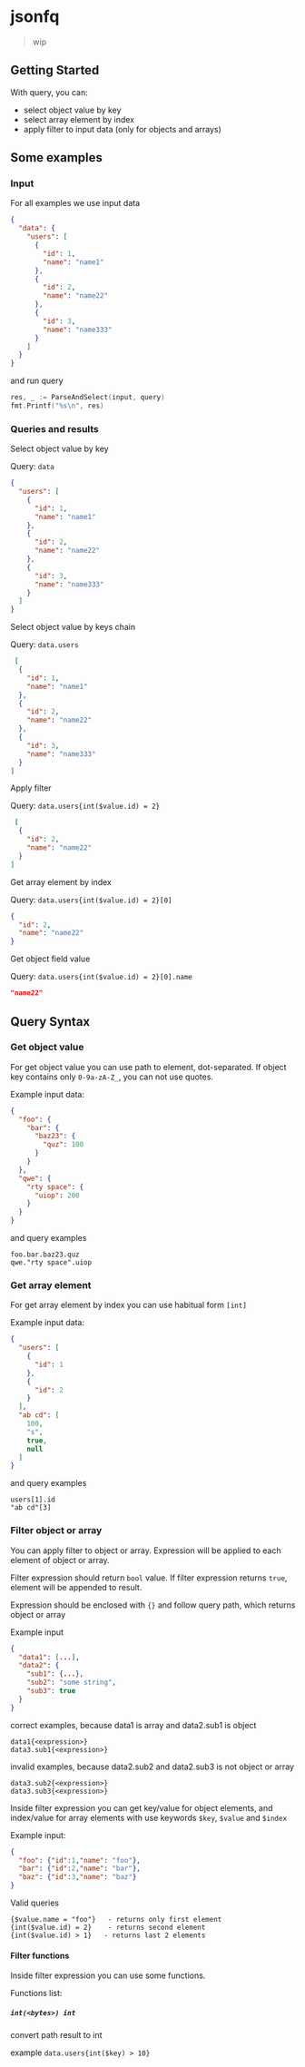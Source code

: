 # jsonfq

> wip

## Getting Started

With query, you can:

- select object value by key
- select array element by index
- apply filter to input data (only for objects and arrays)

## Some examples

### Input

For all examples we use input data

```json
{
  "data": {
    "users": [
      {
        "id": 1,
        "name": "name1"
      },
      {
        "id": 2,
        "name": "name22"
      },
      {
        "id": 3,
        "name": "name333"
      }
    ]
  }
}
```

and run query

```go
res, _ := ParseAndSelect(input, query)
fmt.Printf("%s\n", res)
```

### Queries and results

Select object value by key

Query: `data`

```json
{
  "users": [
    {
      "id": 1,
      "name": "name1"
    },
    {
      "id": 2,
      "name": "name22"
    },
    {
      "id": 3,
      "name": "name333"
    }
  ]
}
```

Select object value by keys chain

Query: `data.users`

```json
 [
  {
    "id": 1,
    "name": "name1"
  },
  {
    "id": 2,
    "name": "name22"
  },
  {
    "id": 3,
    "name": "name333"
  }
]
```

Apply filter

Query: `data.users{int($value.id) = 2}`

```json
 [
  {
    "id": 2,
    "name": "name22"
  }
]
```

Get array element by index

Query: `data.users{int($value.id) = 2}[0]`

```json
{
  "id": 2,
  "name": "name22"
}
```

Get object field value

Query: `data.users{int($value.id) = 2}[0].name`

```json
"name22"
```

## Query Syntax

### Get object value

For get object value you can use path to element, dot-separated.
If object key contains only `0-9a-zA-Z_`, you can not use quotes.

Example input data:

```json
{
  "foo": {
    "bar": {
      "baz23": {
        "quz": 100
      }
    }
  },
  "qwe": {
    "rty space": {
      "uiop": 200
    }
  }
}
```

and query examples

```
foo.bar.baz23.quz
qwe."rty space".uiop
```

### Get array element

For get array element by index you can use habitual form `[int]`

Example input data:

```json
{
  "users": [
    {
      "id": 1
    },
    {
      "id": 2
    }
  ],
  "ab cd": [
    100,
    "s",
    true,
    null
  ]
}
```

and query examples

```
users[1].id
"ab cd"[3]

```

### Filter object or array

You can apply filter to object or array. Expression will be applied to each element of object or array.

Filter expression should return `bool` value. If filter expression returns `true`, element will be appended to result.

Expression should be enclosed with `{}` and follow query path, which returns object or array

Example input

```json
{
  "data1": [...],
  "data2": {
    "sub1": {...},
    "sub2": "some string",
    "sub3": true
  }
}
```

correct examples, because data1 is array and data2.sub1 is object

```
data1{<expression>}
data3.sub1{<expression>}
```

invalid examples, because data2.sub2 and data2.sub3 is not object or array

```
data3.sub2{<expression>}
data3.sub3{<expression>}
```

Inside filter expression you can get key/value for object elements, and index/value for array elements with use keywords `$key`, `$value` and `$index`


Example input:

```json
{
  "foo": {"id":1,"name": "foo"},
  "bar": {"id":2,"name": "bar"},
  "baz": {"id":3,"name": "baz"}
}
```

Valid queries 

```
{$value.name = "foo"}   - returns only first element
{int($value.id) = 2}    - returns second element
{int($value.id) > 1}   - returns last 2 elements
```

#### Filter functions

Inside filter expression you can use some functions. 

Functions list:

##### `int(<bytes>) int`

convert path result to int

example `data.users{int($key) > 10}`
